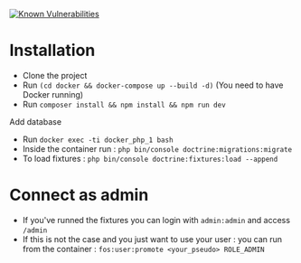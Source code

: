 [![Known Vulnerabilities](https://snyk.io/test/github/CatFishTeam/Wooy-chat/badge.svg?targetFile=package.json)](https://snyk.io/test/github/CatFishTeam/Wooy-chat?targetFile=package.json)

# Installation

  - Clone the project
  - Run `(cd docker && docker-compose up --build -d)` (You need to have Docker running)
  - Run `composer install && npm install && npm run dev`
  
Add database
  - Run `docker exec -ti docker_php_1 bash`
  - Inside the container run : `php bin/console doctrine:migrations:migrate`
  - To load fixtures : `php bin/console doctrine:fixtures:load --append`

# Connect as admin
  - If you've runned the fixtures you can login with `admin:admin` and access `/admin`
  - If this is not the case and you just want to use your user : you can run from the container : `fos:user:promote <your_pseudo> ROLE_ADMIN` 